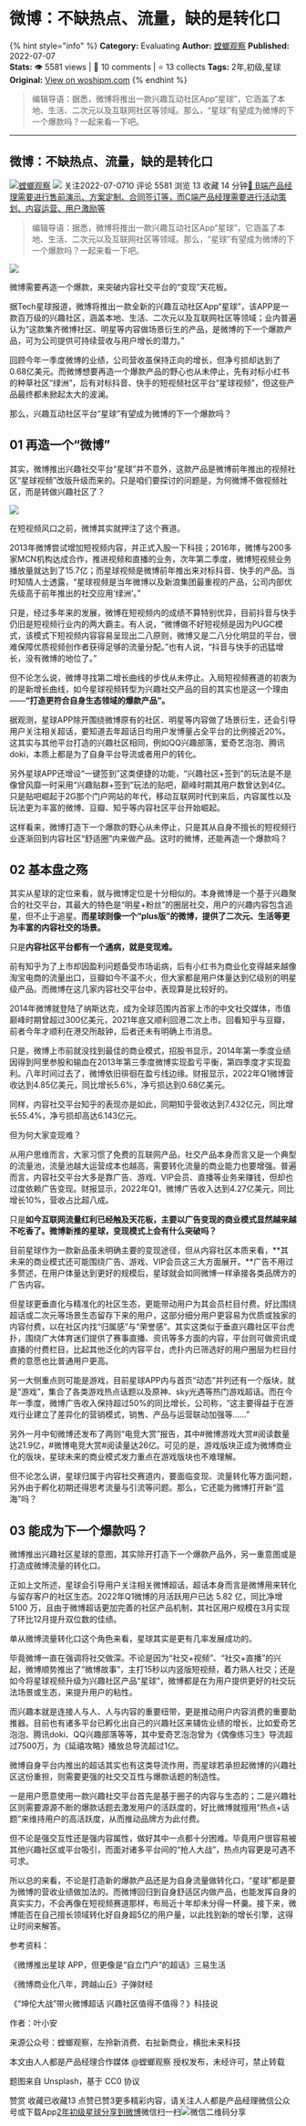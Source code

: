 # 微博：不缺热点、流量，缺的是转化口
{% hint style="info" %}
**Category:** Evaluating
**Author:** [螳螂观察](https://www.woshipm.com/u/183136)
**Published:** 2022-07-07  
**Stats:** 👁️ 5581 views | 💬 10 comments | ⭐ 13 collects
**Tags:** 2年,初级,星球
**Original:** [View on woshipm.com](https://www.woshipm.com/evaluating/5518236.html)
{% endhint %}
> 编辑导语：据悉，微博将推出一款兴趣互动社区App“星球”，它涵盖了本地、生活、二次元以及互联网社区等领域。那么，“星球”有望成为微博的下一个爆款吗？一起来看一下吧。

---

## 微博：不缺热点、流量，缺的是转化口

[![](https://image.woshipm.com/wp-files/2022/01/d2dAdUoz71MuK6613bJI.jpg!/both/72x72)](https://www.woshipm.com/u/183136)[螳螂观察](https://www.woshipm.com/u/183136) ![](https://static.woshipm.com/tag/1122_1@2x.png) 关注2022-07-0710 评论 5581 浏览 13 收藏 14 分钟[🔗 B端产品经理需要进行售前演示、方案定制、合同签订等，而C端产品经理需要进行活动策划、内容运营、用户激励等](https://ke.qidianla.com/courses/bcpm)

> 编辑导语：据悉，微博将推出一款兴趣互动社区App“星球”，它涵盖了本地、生活、二次元以及互联网社区等领域。那么，“星球”有望成为微博的下一个爆款吗？一起来看一下吧。

![](https://image.woshipm.com/wp-files/2022/07/R7UYzJthXBEPKE4riOvu.jpg)

微博需要再造一个爆款，来突破内容社交平台的“变现”天花板。

据Tech星球报道，微博将推出一款全新的兴趣互动社区App“星球”，该APP是一款百万级的兴趣社区，涵盖本地、生活、二次元以及互联网社区等领域；业内普遍认为“这款集齐微博社区、明星等内容做场景衍生的产品，是微博的下一个爆款产品，可为公司提供可持续营收与用户增长的潜力。”

回顾今年一季度微博的业绩，公司营收虽保持正向的增长，但净亏损却达到了0.68亿美元。而微博想要再造一个爆款产品的野心也从未停止，先有对标小红书的种草社区“绿洲”，后有对标抖音、快手的短视频社区平台“星球视频”，但这些产品最终都未掀起太大的波澜。

那么，兴趣互动社区平台“星球”有望成为微博的下一个爆款吗？

## **01** **再造一个“微博”**

其实，微博推出兴趣社交平台“星球”并不意外，这款产品是微博前年推出的视频社区“星球视频”改版升级而来的。只是咱们要探讨的问题是，为何微博不做视频社区，而是转做兴趣社区了？

![](https://image.woshipm.com/wp-files/2022/07/HoN1Rl9OYLuPBlnrrULZ.jpeg)

在短视频风口之前，微博其实就押注了这个赛道。

2013年微博尝试增加短视频内容，并正式入股一下科技；2016年，微博与200多家MCN机构达成合作，推进视频和直播的业务，次年第二季度，微博短视频业务播放量就达到了15.7亿；而星球视频是微博前年推出来对标抖音、快手的产品。当时知情人士透露，“星球视频是当年微博以及新浪集团最重视的产品，公司内部优先级高于前年推出的社交应用‘绿洲’。”

只是，经过多年来的发展，微博在短视频内的成绩不算特别优异，目前抖音与快手仍旧是短视频行业内的两大霸主。有人说，“微博做不好短视频是因为PUGC模式，该模式下短视频内容容易呈现出二八原则，微博又是二八分化明显的平台，很难保障优质视频创作者获得足够的流量分配。”也有人说，“抖音与快手的迅猛增长，没有微博的地位了。”

但不论怎么说，微博寻找第二增长曲线的步伐从未停止。入局短视频赛道的初衷为的是新增长曲线，如今星球视频转型为兴趣社交产品的目的其实也是这一个理由——**“打造更符合自身生态领域的爆款产品”。**

据观测，星球APP除开围绕微博原有的社区、明星等内容做了场景衍生，还会引导用户关注相关超话，要知道去年超话日均用户发博量占全平台的比例接近20%。这其实与其他平台打造的兴趣社区相同，例如QQ兴趣部落，爱奇艺泡泡、腾讯doki，本质上都是为了自身平台导流或者用户的转化。

另外星球APP还增设“一键签到”这类便捷的功能，“兴趣社区+签到”的玩法是不是像曾风靡一时采用“兴趣贴群+签到”玩法的贴吧，巅峰时期其用户数曾达到4亿。只是贴吧崛起于2G那个门户网站的年代，移动互联网时代到来后，内容属性以及玩法更为丰富的微博、豆瓣、知乎等内容社区平台开始崛起。

这样看来，微博打造下一个爆款的野心从未停止，只是其从自身不擅长的短视频行业逐渐回到内容社区“舒适圈”内来做产品。这时的微博，还能再造一个爆款吗？

## **02** **基本盘之殇**

其实从星球的定位来看，就与微博定位是十分相似的。本身微博是一个基于兴趣聚合的社交平台，其最大的特色是“明星+粉丝”的圈层社交，用户的兴趣内容包含追星，但不止于追星。**而星球则像一个“plus版”的微博，提供了二次元、生活等更为丰富的内容社交的场景。**

只是**内容社区平台都有一个通病，就是变现难。**

前有知乎为了上市却因盈利问题备受市场诟病，后有小红书为商业化变得越来越像淘宝电商的流量出口，豆瓣如今不温不火，但大家都是用户体量达到亿级别的明星级产品。而微博在这几家内容社交平台中，表现算是比较好的。

2014年微博就登陆了纳斯达克，成为全球范围内首家上市的中文社交媒体，市值巅峰时期曾超过300亿美元，2021年底又顺利回港二次上市。回看知乎与豆瓣，前者今年才顺利在港交所敲钟，后者还未有明确上市消息。

只是，微博上市前就没找到最佳的商业模式，招股书显示，2014年第一季度业绩因得到阿里参股和输血在2013年第三季度微博实现盈亏平衡，第四季度才实现盈利。八年时间过去了，微博依旧徘徊在盈亏线边缘。财报显示，2022年Q1微博营收达到4.85亿美元，同比增长5.6%，净亏损达到0.68亿美元。

同样，内容社交平台知乎的表现亦是如此，同期知乎营收达到7.432亿元，同比增长55.4%，净亏损却高达6.143亿元。

但为何大家变现难？

从用户思维而言，大家习惯了免费的互联网产品，社交产品本身而言又是一个典型的流量池，流量池越大运营成本也越高，需要转化流量的商业能力也要增强。普遍而言，内容社交平台大多是靠广告、游戏、VIP会员、直播等业务来赚钱，但却也过度依赖广告变现。财报显示，2022年Q1，微博广告收入达到4.27亿美元，同比增长10%，营收占比超八成。

只是**如今互联网流量红利已经触及天花板，主要以广告变现的商业模式显然越来越不吃香了。微博新推的星球，变现模式上会有什么突破吗？**

目前星球作为一款新品虽未明确主要的变现途径，但从内容社区本质来看，**其未来的商业模式还可能围绕广告、游戏、VIP会员这三大方面展开。**广告不用过多赘述，在用户体量达到更好的规模后，星球就会如同微博一样承接各类品牌方的广告内容。

但星球更垂直化与精准化的社区生态，更能带动用户为其会员栏目付费。好比围绕超话或二次元等场景生态留存下来的用户，这部分细分用户更容易为优质或独家的内容付费，以在社区内找“归属感”与“荣誉感”。其实这类似于垂直兴趣社区平台虎扑，围绕广大体育迷们提供了赛事直播、资讯等多方面的内容，平台则可做资讯或直播的付费栏目，比起其他泛化的内容平台，虎扑内已筛选好的用户圈层为栏目付费的意愿也比普通用户更高。

另一大侧重点则可能是游戏，目前星球APP内与首页“动态”并列还有一个版块，就是“游戏”，集合了各类游戏热点话题以及原神、sky光遇等热门游戏超话。而在今年一季度，微博广告收入保持超过50%的同比增长，公司称，“这主要得益于在游戏行业建立了差异化的营销模式，销售、产品与运营联动加强等……”

另外一月中旬微博还发布了两则“电竞大赏”报告，其中#微博游戏大赏#阅读数量达21.9亿，#微博电竞大赏#阅读量达26亿。可见的是，游戏版块正成为微博商业化的版块，星球未来的商业模式发力重点在游戏版块也不难理解。

但不论怎么讲，星球归属于内容社交赛道内，要面临变现、流量转化等方面问题，另外由于孵化初期还得思考流量与引流等问题。那么，它还能为微博打开新“蓝海”吗？

## **03** **能成为下一个爆款吗？**

微博推出兴趣社区星球的意图，其实除开打造下一个爆款产品外，另一重意图或是打造成微博流量的转化口。

正如上文所述，星球会引导用户关注相关微博超话，超话本身而言是微博用来转化与留存客户的社区生态。2022年Q1微博的月活跃用户已达 5.82 亿，同比净增 5100 万，且由于微博超话更加完善的社区产品机制，其社区用户规模在3月实现了环比12月提升双位数的佳绩。

单从微博流量转化口这个角色来看，星球其实是更有几率发展成功的。

毕竟微博一直在强调将社交做深。不论是因为“社交+视频”、“社交+直播”的兴起，微博顺势推出了“微博故事”，主打15秒以内竖版短视频，着力熟人社交；还是如今将星球视频升级为兴趣社区产品“星球”，微博都是在为用户提供更好的社交玩法场景或生态，来提升用户的粘性。

而兴趣本就是连接人与人、人与内容的重要纽带，更是推动用户内容消费的重要助推器。目前也有诸多平台已孵化出自己的兴趣社区来辅佐业绩的增长，比如爱奇艺泡泡、腾讯doki、QQ兴趣部落等等，其中爱奇艺泡泡曾为《偶像练习生》导流超过7500万，为《延禧攻略》播放总导流超过1亿。

微博自身平台内推出的超话其实也有这类导流作用，而星球若承担起微博的兴趣社区这份重担，则需要更强的社交交互性与爆款话题的制造性。

一是用户愿意使用一款兴趣社交平台首先是基于圈子的内容与生态的；二是兴趣社区则需要源源不断的爆款话题去激发用户的活跃度的，好比微博就擅用“热点+话题”来维持用户的高活跃度，从而推动品牌方为此付费。

但不论是强交互性还是强内容属性，做好其中一点都十分困难。毕竟用户很容易被其他兴趣社区或平台吸引，而面对诸多平台间的“抢人大战”，热点内容更是可遇不可求。

所以总的来看，不论是打造新的爆款产品还是为自身流量做转化口，“星球”都是要为微博的营收业绩做加法的。而微博回归到自身舒适区内做产品，也能发挥自身的真实实力，不会再像在短视频赛道那样，布局近十年却未分得一杯羹。接下来，微博能否在自己擅长领域转化好自身超5亿的用户量，以此找到新的增长引擎，这得让时间来解答。

参考资料：

《微博推出星球 APP，但更像是“自立门户”的超话》三易生活

《微博商业化八年，跨越山丘》子弹财经

《“坤伦大战”带火微博超话 兴趣社区值得不值得？》科技说

作者：叶小安

来源公众号：螳螂观察，左拎新消费、右扯新商业，横批未来科技

本文由人人都是产品经理合作媒体 @螳螂观察 授权发布，未经许可，禁止转载

题图来自 Unsplash，基于 CC0 协议

赞赏 收藏已收藏13 点赞已赞3更多精彩内容，请关注人人都是产品经理微信公众号或下载App[2年](https://www.woshipm.com/tag/2%e5%b9%b4)[初级](https://www.woshipm.com/tag/%e5%88%9d%e7%ba%a7)[星球](https://www.woshipm.com/tag/%e6%98%9f%e7%90%83)[分享到微博](https://service.weibo.com/share/share.php?appkey=2775287854&title=微博：不缺热点、流量，缺的是转化口&url=https://www.woshipm.com/evaluating/5518236.html&pic=https://image.woshipm.com/wp-files/2022/07/R7UYzJthXBEPKE4riOvu.jpg)微信扫一扫![微信二维码](https://api.pwmqr.com/qrcode/create/?url=https://www.woshipm.com/evaluating/5518236.html)分享